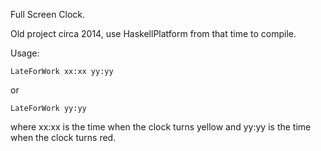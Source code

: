 Full Screen Clock.

Old project circa 2014, use HaskellPlatform from that time to compile.

Usage: 

```
LateForWork xx:xx yy:yy 
```

or 

```
LateForWork yy:yy
```

where xx:xx is the time when the clock turns yellow and yy:yy is the time when the clock turns red.
